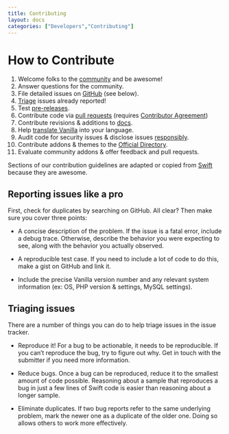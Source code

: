 ```yaml
---
title: Contributing
layout: docs
categories: ["Developers","Contributing"]
---
```


# How to Contribute

1. Welcome folks to the [community](http://vanillaforums.org/discussions) and be awesome!
2. Answer questions for the community.
3. File detailed issues on [GitHub](https://github.com/vanillaforums/vanilla) (see below).
4. [Triage](#triaging-issues) issues already reported!
4. Test [pre-releases](http://vanillaforums.org/categories/blog).
5. Contribute code via [pull requests](/developers/contributing/pull-requests) (requires [Contributor Agreement](http://vanillaforums.org/contributors))
6. Contribute revisions & additions to [docs](https://github.com/vanillaforums/VanillaDocs).
7. Help [translate Vanilla](/developers/locales) into your language.
8. Audit code for security issues & disclose issues [responsibly](/developers).
9. Contribute addons & themes to the [Official Directory](http://vanillaforums.org/addons).
10. Evaluate community addons & offer feedback and pull requests.

Sections of our contribution guidelines are adapted or copied from [Swift](https://swift.org/contributing/) because they are awesome.

## Reporting issues like a pro

First, check for duplicates by searching on GitHub. All clear? Then make sure you cover three points:

*  A concise description of the problem. If the issue is a fatal error, include a debug trace. Otherwise, describe the behavior you were expecting to see, along with the behavior you actually observed.

* A reproducible test case. If you need to include a lot of code to do this, make a gist on GitHub and link it.

* Include the precise Vanilla version number and any relevant system information (ex: OS, PHP version & settings, MySQL settings).

## Triaging issues

There are a number of things you can do to help triage issues in the issue tracker.

* Reproduce it! For a bug to be actionable, it needs to be reproducible. If you can’t reproduce the bug, try to figure out why. Get in touch with the submitter if you need more information.

* Reduce bugs. Once a bug can be reproduced, reduce it to the smallest amount of code possible. Reasoning about a sample that reproduces a bug in just a few lines of Swift code is easier than reasoning about a longer sample.

* Eliminate duplicates. If two bug reports refer to the same underlying problem, mark the newer one as a duplicate of the older one. Doing so allows others to work more effectively.
